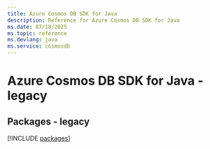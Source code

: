 ```yaml
---
title: Azure Cosmos DB SDK for Java
description: Reference for Azure Cosmos DB SDK for Java
ms.date: 07/18/2025
ms.topic: reference
ms.devlang: java
ms.service: cosmosdb
---
```

# Azure Cosmos DB SDK for Java - legacy
## Packages - legacy
[!INCLUDE [packages](cosmos-db-index.md)]